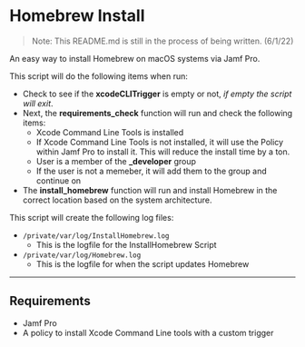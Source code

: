 # Homebrew Install

> Note: This README.md is still in the process of being written. (6/1/22)

An easy way to install Homebrew on macOS systems via Jamf Pro.

This script will do the following items when run:
 - Check to see if the **xcodeCLITrigger** is empty or not, *if empty the script will exit*.
 - Next, the **requirements_check** function will run and check the following items:
   - Xcode Command Line Tools is installed
    - If Xcode Command Line Tools is not installed, it will use the Policy within Jamf Pro to install it. This will reduce the install time by a ton.
   - User is a member of the **_developer** group
    - If the user is not a memeber, it will add them to the group and continue on
 - The **install_homebrew** function will run and install Homebrew in the correct location based on the system architecture.

This script will create the following log files:
 - `/private/var/log/InstallHomebrew.log`
   - This is the logfile for the InstallHomebrew Script
 - `/private/var/log/Homebrew.log`
   - This is the logfile for when the script updates Homebrew

----
## Requirements
 - Jamf Pro
 - A policy to install Xcode Command Line tools with a custom trigger

